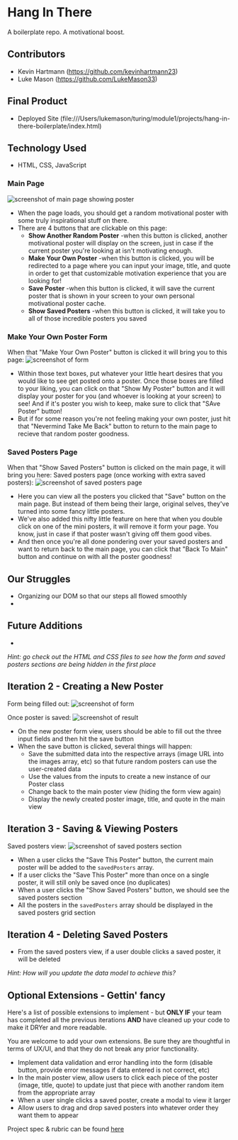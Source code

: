 # Hang In There

A boilerplate repo. A motivational boost.

## Contributors
* Kevin Hartmann (https://github.com/kevinhartmann23)
* Luke Mason (https://github.com/LukeMason33)

## Final Product
* Deployed Site (file:///Users/lukemason/turing/module1/projects/hang-in-there-boilerplate/index.html)

## Technology Used
* HTML, CSS, JavaScript

### Main Page

![screenshot of main page showing poster](/readme-imgs/homepage.png)

- When the page loads, you should get a random motivational poster with some truly inspirational stuff on there.
- There are 4 buttons that are clickable on this page:
    * __Show Another Random Poster__ -when this button is clicked, another motivational poster will display on the screen, just in case if the current poster you're looking at isn't motivating enough.
    * __Make Your Own Poster__ -when this button is clicked, you will be redirected to a page where you can input your image, title, and quote in order to get that customizable motivation experience that you are looking for!
    * __Save Poster__ -when this button is clicked, it will save the current poster that is shown in your screen to your own personal motivational poster cache.
    * __Show Saved Posters__ -when this button is clicked, it will take you to all of those incredible posters you saved

### Make Your Own Poster Form
When that "Make Your Own Poster" button is clicked it will bring you to this page:
![screenshot of form](/readme-imgs/form.png)
- Within those text boxes, put whatever your little heart desires that you would like to see get posted onto a poster. Once those boxes are filled to your liking, you can click on that "Show My Poster" button and it will display your poster for you (and whoever is looking at your screen) to see! And if it's poster you wish to keep, make sure to click that "SAve Poster" button!
- But if for some reason you're not feeling making your own poster, just hit that "Nevermind Take Me Back" button to return to the main page to recieve that random poster goodness.

### Saved Posters Page
When that "Show Saved Posters" button is clicked on the main page, it will bring you here:
Saved posters page (once working with extra saved posters):
![screenshot of saved posters page](/readme-imgs/saved.png)
- Here you can view all the posters you clicked that "Save" button on the main page. But instead of them being their large, original selves, they've turned into some fancy little posters.
- We've also added this nifty little feature on here that when you double click on one of the mini posters, it will remove it form your page. You know, just in case if that poster wasn't giving off them good vibes.
- And then once you're all done pondering over your saved posters and want to return back to the main page, you can click that "Back To Main" button and continue on with all the poster goodness!

## Our Struggles
- Organizing our DOM so that our steps all flowed smoothly
-

## Future Additions
- 
_Hint: go check out the HTML and CSS files to see how the form and saved posters sections are being hidden in the first place_

## Iteration 2 - Creating a New Poster

Form being filled out:
![screenshot of form](/readme-imgs/form.png)

Once poster is saved:
![screenshot of result](/readme-imgs/form-result.png)

- On the new poster form view, users should be able to fill out the three input fields and then hit the save button
- When the save button is clicked, several things will happen:
  - Save the submitted data into the respective arrays (image URL into the images array, etc) so that future random posters can use the user-created data
  - Use the values from the inputs to create a new instance of our Poster class
  - Change back to the main poster view (hiding the form view again)
  - Display the newly created poster image, title, and quote in the main view

## Iteration 3 - Saving & Viewing Posters

Saved posters view:
![screenshot of saved posters section](/readme-imgs/saved.png)

- When a user clicks the "Save This Poster" button, the current main poster will be added to the `savedPosters` array.
- If a user clicks the "Save This Poster" more than once on a single poster, it will still only be saved once (no duplicates)
- When a user clicks the "Show Saved Posters" button, we should see the saved posters section
- All the posters in the `savedPosters` array should be displayed in the saved posters grid section

## Iteration 4 - Deleting Saved Posters

- From the saved posters view, if a user double clicks a saved poster, it will be deleted

_Hint: How will you update the data model to achieve this?_

## Optional Extensions - Gettin' fancy

Here's a list of possible extensions to implement - but **ONLY IF** your team has completed all the previous iterations **AND** have cleaned up your code to make it DRYer and more readable.

You are welcome to add your own extensions. Be sure they are thoughtful in terms of UX/UI, and that they do not break any prior functionality.

- Implement data validation and error handling into the form (disable button, provide error messages if data entered is not correct, etc)
- In the main poster view, allow users to click each piece of the poster (image, title, quote) to update just that piece with another random item from the appropriate array
- When a user single clicks a saved poster, create a modal to view it larger
- Allow users to drag and drop saved posters into whatever order they want them to appear


Project spec & rubric can be found [here](https://frontend.turing.io/projects/module-1/hang-in-there.html)
